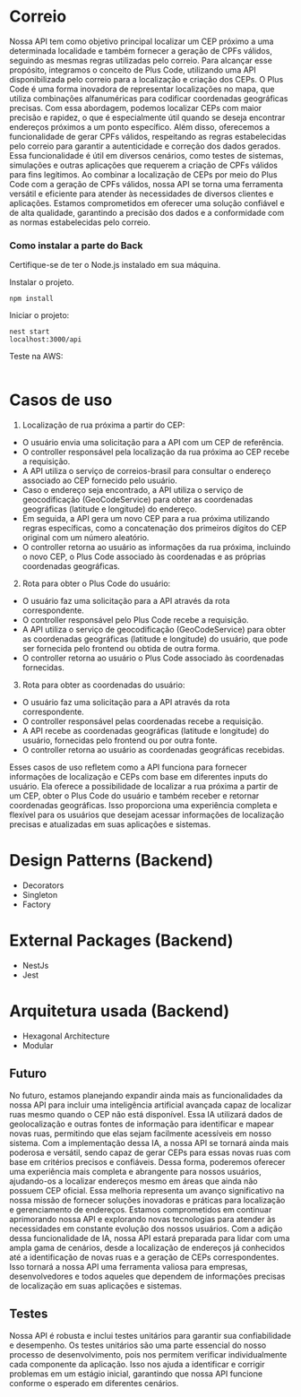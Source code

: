 # Correio

Nossa API tem como objetivo principal localizar um CEP próximo a uma determinada localidade e também fornecer a geração de CPFs válidos, seguindo as mesmas regras utilizadas pelo correio. Para alcançar esse propósito, integramos o conceito de Plus Code, utilizando uma API disponibilizada pelo correio para a localização e criação dos CEPs.
O Plus Code é uma forma inovadora de representar localizações no mapa, que utiliza combinações alfanuméricas para codificar coordenadas geográficas precisas. Com essa abordagem, podemos localizar CEPs com maior precisão e rapidez, o que é especialmente útil quando se deseja encontrar endereços próximos a um ponto específico.
Além disso, oferecemos a funcionalidade de gerar CPFs válidos, respeitando as regras estabelecidas pelo correio para garantir a autenticidade e correção dos dados gerados. Essa funcionalidade é útil em diversos cenários, como testes de sistemas, simulações e outras aplicações que requerem a criação de CPFs válidos para fins legítimos.
Ao combinar a localização de CEPs por meio do Plus Code com a geração de CPFs válidos, nossa API se torna uma ferramenta versátil e eficiente para atender às necessidades de diversos clientes e aplicações. Estamos comprometidos em oferecer uma solução confiável e de alta qualidade, garantindo a precisão dos dados e a conformidade com as normas estabelecidas pelo correio.

### Como instalar a parte do Back

Certifique-se de ter o Node.js instalado em sua máquina.

Instalar o projeto.

```
npm install
```

Iniciar o projeto:

```
nest start
localhost:3000/api
```

Teste na AWS:

```

```

# Casos de uso

1. Localização de rua próxima a partir do CEP:

- O usuário envia uma solicitação para a API com um CEP de referência.
- O controller responsável pela localização da rua próxima ao CEP recebe a requisição.
- A API utiliza o serviço de correios-brasil para consultar o endereço associado ao CEP fornecido pelo usuário.
- Caso o endereço seja encontrado, a API utiliza o serviço de geocodificação (GeoCodeService) para obter as coordenadas geográficas (latitude e longitude) do endereço.
- Em seguida, a API gera um novo CEP para a rua próxima utilizando regras específicas, como a concatenação dos primeiros dígitos do CEP original com um número aleatório.
- O controller retorna ao usuário as informações da rua próxima, incluindo o novo CEP, o Plus Code associado às coordenadas e as próprias coordenadas geográficas.

2. Rota para obter o Plus Code do usuário:

- O usuário faz uma solicitação para a API através da rota correspondente.
- O controller responsável pelo Plus Code recebe a requisição.
- A API utiliza o serviço de geocodificação (GeoCodeService) para obter as coordenadas geográficas (latitude e longitude) do usuário, que pode ser fornecida pelo frontend ou obtida de outra forma.
- O controller retorna ao usuário o Plus Code associado às coordenadas fornecidas.

3. Rota para obter as coordenadas do usuário:

- O usuário faz uma solicitação para a API através da rota correspondente.
- O controller responsável pelas coordenadas recebe a requisição.
- A API recebe as coordenadas geográficas (latitude e longitude) do usuário, fornecidas pelo frontend ou por outra fonte.
- O controller retorna ao usuário as coordenadas geográficas recebidas.

Esses casos de uso refletem como a API funciona para fornecer informações de localização e CEPs com base em diferentes inputs do usuário. Ela oferece a possibilidade de localizar a rua próxima a partir de um CEP, obter o Plus Code do usuário e também receber e retornar coordenadas geográficas. Isso proporciona uma experiência completa e flexível para os usuários que desejam acessar informações de localização precisas e atualizadas em suas aplicações e sistemas.

# Design Patterns (Backend)

- Decorators
- Singleton
- Factory

# External Packages (Backend)

- NestJs
- Jest

# Arquitetura usada (Backend)

- Hexagonal Architecture
- Modular

## Futuro

No futuro, estamos planejando expandir ainda mais as funcionalidades da nossa API para incluir uma inteligência artificial avançada capaz de localizar ruas mesmo quando o CEP não está disponível. Essa IA utilizará dados de geolocalização e outras fontes de informação para identificar e mapear novas ruas, permitindo que elas sejam facilmente acessíveis em nosso sistema.
Com a implementação dessa IA, a nossa API se tornará ainda mais poderosa e versátil, sendo capaz de gerar CEPs para essas novas ruas com base em critérios precisos e confiáveis. Dessa forma, poderemos oferecer uma experiência mais completa e abrangente para nossos usuários, ajudando-os a localizar endereços mesmo em áreas que ainda não possuem CEP oficial.
Essa melhoria representa um avanço significativo na nossa missão de fornecer soluções inovadoras e práticas para localização e gerenciamento de endereços. Estamos comprometidos em continuar aprimorando nossa API e explorando novas tecnologias para atender às necessidades em constante evolução dos nossos usuários.
Com a adição dessa funcionalidade de IA, nossa API estará preparada para lidar com uma ampla gama de cenários, desde a localização de endereços já conhecidos até a identificação de novas ruas e a geração de CEPs correspondentes. Isso tornará a nossa API uma ferramenta valiosa para empresas, desenvolvedores e todos aqueles que dependem de informações precisas de localização em suas aplicações e sistemas.

## Testes

Nossa API é robusta e inclui testes unitários para garantir sua confiabilidade e desempenho. Os testes unitários são uma parte essencial do nosso processo de desenvolvimento, pois nos permitem verificar individualmente cada componente da aplicação. Isso nos ajuda a identificar e corrigir problemas em um estágio inicial, garantindo que nossa API funcione conforme o esperado em diferentes cenários.
